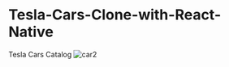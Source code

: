 # Tesla-Cars-Clone-with-React-Native
Tesla Cars Catalog
![car2](https://user-images.githubusercontent.com/93832227/154976439-b85b5a27-2670-4b62-bab2-bca394ff1a2c.png)

